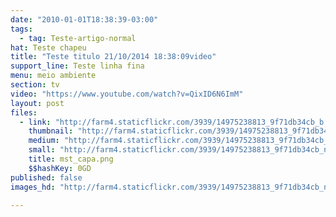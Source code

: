 ```yaml
---
date: "2010-01-01T18:38:39-03:00"
tags:
  - tag: Teste-artigo-normal
hat: Teste chapeu
title: "Teste titulo 21/10/2014 18:38:09video"
support_line: Teste linha fina
menu: meio ambiente
section: tv
video: "https://www.youtube.com/watch?v=QixID6N6ImM"
layout: post
files:
  - link: "http://farm4.staticflickr.com/3939/14975238813_9f71db34cb_b.jpg"
    thumbnail: "http://farm4.staticflickr.com/3939/14975238813_9f71db34cb_t.jpg"
    medium: "http://farm4.staticflickr.com/3939/14975238813_9f71db34cb_z.jpg"
    small: "http://farm4.staticflickr.com/3939/14975238813_9f71db34cb_n.jpg"
    title: mst_capa.png
    $$hashKey: 0GD
published: false
images_hd: "http://farm4.staticflickr.com/3939/14975238813_9f71db34cb_n.jpg"

---
```

